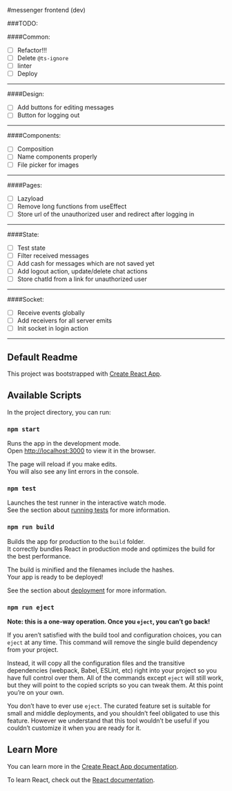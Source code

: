 #messenger frontend (dev)

###TODO:

####Common: 
- [ ] Refactor!!!
- [ ] Delete `@ts-ignore`
- [ ] linter
- [ ] Deploy
---
####Design:
- [ ] Add buttons for editing messages
- [ ] Button for logging out
---
####Components:
- [ ] Composition
- [ ] Name components properly
- [ ] File picker for images
---
####Pages: 
- [ ] Lazyload
- [ ] Remove long functions from useEffect
- [ ] Store url of the unauthorized user and redirect after logging in
---
####State:
- [ ] Test state
- [ ] Filter received messages
- [ ] Add cash for messages which are not saved yet
- [ ] Add logout action, update/delete chat actions
- [ ] Store chatId from a link for unauthorized user
---
####Socket:
- [ ] Receive events globally
- [ ] Add receivers for all server emits
- [ ] Init socket in login action
---

Default Readme
---
This project was bootstrapped with [Create React App](https://github.com/facebook/create-react-app).

## Available Scripts

In the project directory, you can run:

### `npm start`

Runs the app in the development mode.<br />
Open [http://localhost:3000](http://localhost:3000) to view it in the browser.

The page will reload if you make edits.<br />
You will also see any lint errors in the console.

### `npm test`

Launches the test runner in the interactive watch mode.<br />
See the section about [running tests](https://facebook.github.io/create-react-app/docs/running-tests) for more information.

### `npm run build`

Builds the app for production to the `build` folder.<br />
It correctly bundles React in production mode and optimizes the build for the best performance.

The build is minified and the filenames include the hashes.<br />
Your app is ready to be deployed!

See the section about [deployment](https://facebook.github.io/create-react-app/docs/deployment) for more information.

### `npm run eject`

**Note: this is a one-way operation. Once you `eject`, you can’t go back!**

If you aren’t satisfied with the build tool and configuration choices, you can `eject` at any time. This command will remove the single build dependency from your project.

Instead, it will copy all the configuration files and the transitive dependencies (webpack, Babel, ESLint, etc) right into your project so you have full control over them. All of the commands except `eject` will still work, but they will point to the copied scripts so you can tweak them. At this point you’re on your own.

You don’t have to ever use `eject`. The curated feature set is suitable for small and middle deployments, and you shouldn’t feel obligated to use this feature. However we understand that this tool wouldn’t be useful if you couldn’t customize it when you are ready for it.

## Learn More

You can learn more in the [Create React App documentation](https://facebook.github.io/create-react-app/docs/getting-started).

To learn React, check out the [React documentation](https://reactjs.org/).
